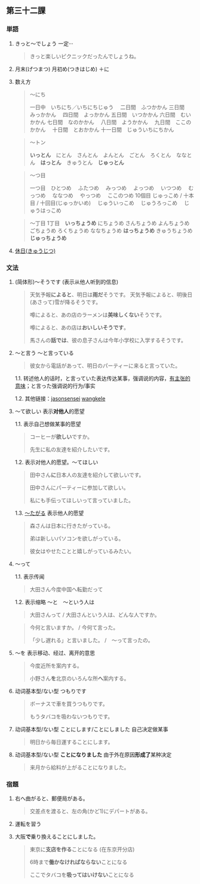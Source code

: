 ## 第三十二課

### 単語

1. きっと～でしょう 一定···

    > きっと楽しいピクニックだったんでしょうね。

1. 月末(げつまつ) 月初め(つきはじめ) ＋に

1. 数え方

    > ～にち
    >
    > 一日中　いちにち／いちにちじゅう　
    > 二日間　ふつかかん
    > 三日間　みっかかん　
    > 四日間　よっかかん
    > 五日間　いつかかん
    > 六日間　むいかかん
    > 七日間　なのかかん　
    > 八日間　ようかかん　
    > 九日間　ここのかかん　
    > 十日間　とおかかん
    > 十一日間　じゅういちにちかん
    
    > ～トン
    >
    > **いっとん**　にとん　さんとん　よんとん　ごとん　ろくとん　ななとん　**はっとん**　きゅうとん　**じゅっとん**

    > ～つ目
    >
    > 一つ目　ひとつめ　
    > ふたつめ　
    > みっつめ　
    > よっつめ　
    > いつつめ　
    > むっつめ　
    > ななつめ　
    > やっつめ　
    > ここのつめ
    > 10個目 じゅっこめ / 十本目 / 十回目(じゅっかいめ)　
    > じゅういっこめ　
    > じゅうろっこめ　
    > じゅうはっこめ

    > ～丁目
    > 1丁目　**いっちょうめ**
    > にちょうめ
    > さんちょうめ
    > よんちょうめ
    > ごちょうめ
    > ろくちょうめ
    > ななちょうめ
    > **はっちょうめ**
    > きゅうちょうめ
    > **じゅっちょうめ**

1. [休日(きゅうじつ)](./words/休日.pdf)

### 文法

1. (简体形)～そうです (表示从他人听到的信息)

    > 天気予報**によると**、明日は**雨だ**そうです。 天気予報によると、明後日(あさって)雪が降るそうです。
    >
    > 噂によると、あの店のラーメンは**美味しくない**そうです。
    >
    > 噂によると、あの店は**おいしいそうです**。
    >
    > 馬さんの**話では**、彼の息子さんは今年小学校に入学するそうです。
    

1. ～と言う ～と言っている

    > 彼女から電話があって、明日のパーティーに来ると言っていた。
    
    1.1. 转述他人的话时，と言っていた表达传达某事，强调说的内容，[有主张的意味](https://www.sigure.tw/learn-japanese/mix/difference/itteimasu-iimashita.php)；と言った强调说的行为/事实

    1.2. 其他链接：[jasonsensei](https://jasonsensei.jp/2021/10/21/%E8%A8%80%E3%81%84%E3%81%BE%E3%81%99/) [wangkele](https://zh-tw.facebook.com/wangcolaneko/posts/1906520939380223)

1. ～て欲しい 表示**对他人**的愿望 

    1.1. 表示自己想做某事的愿望

    > コーヒーが**欲しい**ですか。
    >
    > 先生に私の友達を紹介したいです。

    1.2. 表示对他人的愿望。～てほしい 
    
    > 田中さん**に**日本人の友達を紹介して欲しいです。
    >
    > 田中さんにパーティーに参加して欲しい。
    >
    > 私にも手伝ってほしいって言っていました。
    
    1.3. [～たがる](https://jp.sonic-learning.com/2021/03/14/omou-2/) 表示他人的愿望

    > 森さんは日本に行きたがっている。
    >
    > 弟は新しいパソコンを欲しがっている。
    >
    > 彼女はやせたことと嬉しがっているみたい。

1. ～って　

    1.1. 表示传闻
    
    > 大田さん今度中国へ転勤だって

    1.2. 表示缩略 ～と　～という人は
    
    > 大田さんって / 大田さんという人は、どんな人ですか。

    > 今何と言いますか。 / 今何て言った。
    >
    >「少し遅れる」と言いました。 /　～って言ったの。

1. ～を 表示移动、经过、离开的意思 

    > 今度近所を案内する。
    >
    > 小野さん**を**北京のいろんな所**へ**案内する。

1. 动词基本型/ない型 つもりです

    > ボーナスで車を買うつもりです。
    >
    > もうタバコを吸わないつもりです。

1. 动词基本型/ない型 ことにします/ことにしました 自己决定做某事

    > 明日から毎日運することにします。

1. 动词基本型/ない型 **ことになりました** 由于外在原因**形成了**某种决定

    > 来月から給料が上がることになりました。

### 宿題

1. 右へ曲がると、郵便局がある。

    > 交差点を渡ると、左の角(かど1)にデパートがある。

1. 運転を習う

1. 大阪**で**乗り換えることにしました。

    > 東京に**支店を作る**ことになる (在东京开分店)
    >
    > 6時まで**働かなければならない**ことになる
    >
    > ここでタバコを**吸ってはいけない**ことになる
